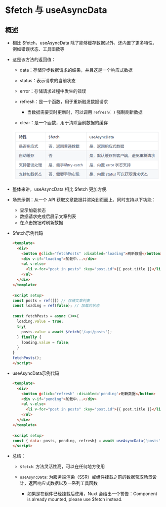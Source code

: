 # $fetch 与 useAsyncData

## 概述

+ 相比 $fetch，useAsyncData 除了能够缓存数据以外，还内置了更多特性，例如错误状态、工具函数等
+ 这是该方法的返回值：

  + data：存储异步数据请求的结果，并且这是一个响应式数据
  + status：表示请求的当前状态
  + error：存储请求过程中发生的错误
  + refresh：是一个函数，用于重新触发数据请求

    + 当数据需要实时更新时，可以调用 `refresh( )` 强制刷新数据

  + clear：是一个函数，用于清除当前数据的缓存

  ![alt text](images/$fetch与useAsyncData.png)

+ 整体来讲，useAsyncData 相比 $fetch 更加方便.

+ 场景示例：从一个 API 获取文章数据并渲染到页面上，同时支持以下功能：

  + 显示加载状态
  + 数据请求完成后展示文章列表
  + 在点击按钮时刷新数据

+ $fetch示例代码

  ```html
  <template>
    <div>
      <button @click="fetchPosts" :disabled="loading">刷新数据</button>
      <div v-if="loading">加载中...</div>
      <ul v-else>
        <li v-for="post in posts" :key="post.id">{{ post.title }}</li>
      </ul>
    </div>
  </template>

  <script setup>
  const posts = ref([]) // 存储文章列表
  const loading = ref(false); // 加载的状态

  const fetchPosts = async ()=>{
    loading.value = true;
    try{
      posts.value = await $fetch('/api/posts');
    } finally {
      loading.value = false;
    }
  }
  fetchPosts();
  </script>
  ```

+ useAsyncData示例代码

  ```html
  <template>
    <div>
      <button @click="refresh" :disabled='pending'>刷新数据</button>
      <div v-if="pending">加载中...</div>
      <ul v-else>
        <li v-for="post in posts" :key="post.id">{{ post.title }}</li>
      </ul>
    </div>
  </template>

  <script setup>
  const { data: posts, pending, refresh} = await useAsyncData('posts', ()=>$fetch('/api/posts'));
  </script>
  ```

+ 总结：

  + `$fetch`: 方法灵活性高，可以在任何地方使用
  + `useAsyncData`: 为服务端渲染（SSR）或组件挂载之前的数据获取场景设计，返回响应式数据以及一系列工具函数

    + 如果是在组件已经挂载后使用，Nuxt 会给出一个警告：Component is already mounted, please use $fetch instead.